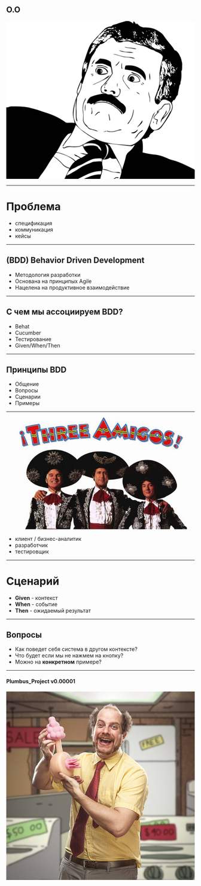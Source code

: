 ## O.O


![](resources/surprise.png)

---

# Проблема

* спецификация
* коммуникация
* кейсы

---

## (BDD) Behavior Driven Development

* Методология разработки
* Основана на принципых Agile
* Нацелена на продуктивное взаимодействие

---

## С чем мы ассоциируем BDD?

* Behat
* Cucumber
* Тестирование
* Given/When/Then

---

## Принципы BDD

* Общение
* Вопросы
* Сценарии
* Примеры

---

![](resources/3amigos.jpg)

* клиент / бизнес-аналитик
* разработчик
* тестировщик

---

# Сценарий

* **Given** - контекст
* **When** - событие
* **Then** - ожидаемый результат

---

## Вопросы

* Как поведет себя система в другом контексте?
* Что будет если мы не нажмем на кнопку?
* Можно на **конкретном** примере?

---

#### Plumbus_Project v0.00001

![](resources/plumbus_happy.jpg)